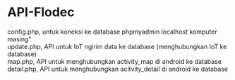 # API-Flodec 
config.php, untuk koneksi ke database phpmyadmin localhost komputer masing" <br>
update.php, API untuk IoT ngirim data ke database (menghubungkan IoT ke database) <br>
map.php, API untuk menghubungkan activity_map di android ke database <br>
detail.php, API untuk menghubungkan acitvity_detail di android ke database<br>
